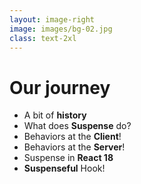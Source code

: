 ```yaml
---
layout: image-right
image: images/bg-02.jpg
class: text-2xl
---
```


# Our journey

- A bit of **history**
- What does **Suspense** do?
- Behaviors at the **Client**!
- Behaviors at the **Server**!
- Suspense in **React 18**
- **Suspenseful** Hook!
